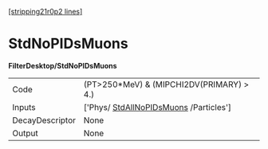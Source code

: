 [[stripping21r0p2 lines]](./stripping21r0p2-commonparticles)

# StdNoPIDsMuons

**FilterDesktop/StdNoPIDsMuons**

|                 |                                                                                 |
|-----------------|---------------------------------------------------------------------------------|
| Code            | (PT\>250\*MeV) & (MIPCHI2DV(PRIMARY) \> 4.)                                     |
| Inputs          | ['Phys/ [StdAllNoPIDsMuons](./stripping21r0p2-stdallnopidsmuons) /Particles'] |
| DecayDescriptor | None                                                                            |
| Output          | None                                                                            |

